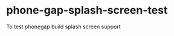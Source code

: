 phone-gap-splash-screen-test
============================

To test phonegap build splash screen support
